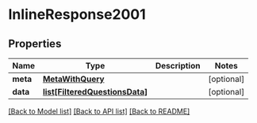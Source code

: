 # InlineResponse2001

## Properties
Name | Type | Description | Notes
------------ | ------------- | ------------- | -------------
**meta** | [**MetaWithQuery**](MetaWithQuery.md) |  | [optional] 
**data** | [**list[FilteredQuestionsData]**](FilteredQuestionsData.md) |  | [optional] 

[[Back to Model list]](../README.md#documentation-for-models) [[Back to API list]](../README.md#documentation-for-api-endpoints) [[Back to README]](../README.md)

